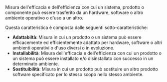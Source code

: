 Misura dell'efficacia e dell'efficienza con cui un sistema, prodotto o componente può essere trasferito da un hardware, software o altro ambiente operativo o d'uso a un altro.

Questa caratteristica è composta dalle seguenti sotto-caratteristiche:
- **Adattabiltà**: Misura in cui un prodotto o un sistema può essere efficacemente ed efficientemente adattato per hardware, software o altri ambienti operativi o d'uso diversi o in evoluzione.
- **Installabilità**: Misura dell'efficacia e dell'efficienza con cui un prodotto o un sistema può essere installato e/o disinstallato con successo in un determinato ambiente.
- **Sostituibilità**: Misura in cui un prodotto può sostituire un altro prodotto software specificato per lo stesso scopo nello stesso ambiente.
